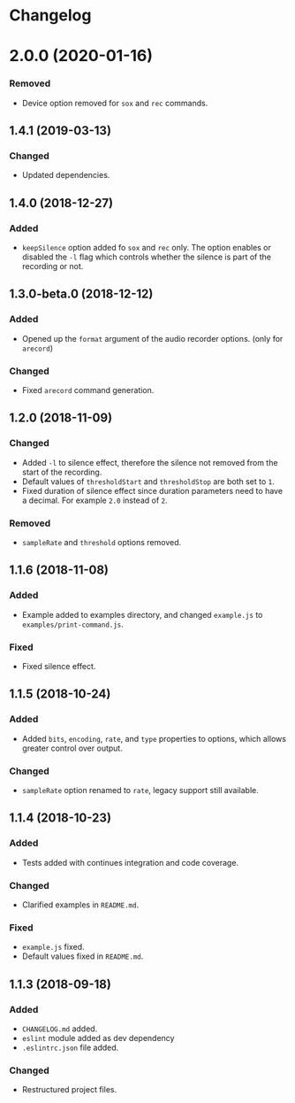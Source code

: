 # Changelog

# 2.0.0 (2020-01-16)
### Removed
- Device option removed for `sox` and `rec` commands.

## 1.4.1 (2019-03-13)
### Changed
- Updated dependencies.

## 1.4.0 (2018-12-27)
### Added
- `keepSilence` option added fo `sox` and `rec` only. The option enables or disabled the `-l` flag which controls whether the silence is part of the recording or not.

## 1.3.0-beta.0 (2018-12-12)
### Added
- Opened up the `format` argument of the audio recorder options. (only for `arecord`)
### Changed
- Fixed `arecord` command generation.

## 1.2.0 (2018-11-09)
### Changed
- Added `-l` to silence effect, therefore the silence not removed from the start of the recording.
- Default values of `thresholdStart` and `thresholdStop` are both set to `1`.
- Fixed duration of silence effect since duration parameters need to have a decimal. For example `2.0` instead of `2`.
### Removed
- `sampleRate` and `threshold` options removed.

## 1.1.6 (2018-11-08)
### Added
- Example added to examples directory, and changed `example.js` to `examples/print-command.js`.
### Fixed
- Fixed silence effect.

## 1.1.5 (2018-10-24)
### Added
- Added `bits`, `encoding`, `rate`, and `type` properties to options, which allows greater control over output.
### Changed
- `sampleRate` option renamed to `rate`, legacy support still available.

## 1.1.4 (2018-10-23)
### Added
- Tests added with continues integration and code coverage.
### Changed
- Clarified examples in `README.md`.
### Fixed
- `example.js` fixed.
- Default values fixed in `README.md`.

## 1.1.3 (2018-09-18)
### Added
- `CHANGELOG.md` added.
- `eslint` module added as dev dependency
- `.eslintrc.json` file added.
### Changed
- Restructured project files.
